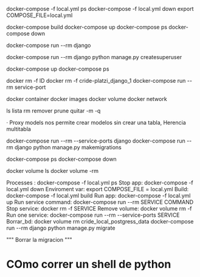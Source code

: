 docker-compose -f local.yml ps
docker-compose -f local.yml down
export COMPOSE_FILE=local.yml

docker-compose build
docker-compose up
docker-compose ps
docker-compose down


docker-compose run --rm django

docker-compose run --rm django python manage.py createsuperuser



docker-compose up
docker-compose ps

docker rm -f ID
docker rm -f cride-platzi_django_1
docker-compose run --rm service-port


docker container
docker images
docker volume
docker network


ls lista
rm remover
prune quitar
-m
-q


· Proxy models nos permite crear modelos sin crear una tabla,
Herencia multitabla



docker-compose run --rm --service-ports django
docker-compose run  --rm django python manage.py makemigrations

docker-compose ps
docker-compose down

docker volume ls
docker volume -rm


Processes : docker-compose -f local.yml ps
Stop app: docker-compose -f local.yml down
Enviroment var: export COMPOSE_FILE = local.yml
Build: docker-compose -f local.yml build
Run app: docker-compose -f local.yml up
Run service command: docker-compose run --rm SERVICE COMMAND
Stop service: docker rm -f SERVICE
Remove volume: docker volume rm -f <ID>
Run one service: docker-compose run --rm --service-ports SERVICE
Borrar_bd: docker volume rm cride_local_postgress_data
docker-compose run --rm django python manage.py migrate

"""
Borrar la migracion
"""


# COmo correr un shell de python
